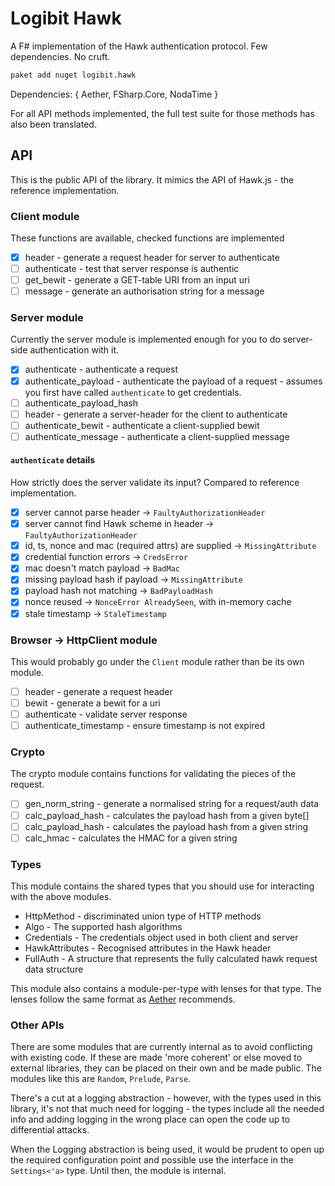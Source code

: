 # Logibit Hawk

A F# implementation of the Hawk authentication protocol. Few dependencies. No
cruft.

``` bash
paket add nuget logibit.hawk
```

Dependencies: { Aether, FSharp.Core, NodaTime }

For all API methods implemented, the full test suite for those methods has also
been translated.

## API

This is the public API of the library. It mimics the API of Hawk.js - the
reference implementation.

### Client module

These functions are available, checked functions are implemented

 - [x] header - generate a request header for server to authenticate
 - [ ] authenticate - test that server response is authentic
 - [ ] get_bewit - generate a GET-table URI from an input uri
 - [ ] message - generate an authorisation string for a message

### Server module

Currently the server module is implemented enough for you to do server-side
authentication with it.

 - [x] authenticate - authenticate a request
 - [x] authenticate_payload - authenticate the payload of a request - assumes
   you first have called `authenticate` to get credentials.
 - [ ] authenticate_payload_hash
 - [ ] header - generate a server-header for the client to authenticate
 - [ ] authenticate_bewit - authenticate a client-supplied bewit
 - [ ] authenticate_message - authenticate a client-supplied message

#### `authenticate` details

How strictly does the server validate its input? Compared to reference implementation.

 - [x] server cannot parse header -> `FaultyAuthorizationHeader`
 - [x] server cannot find Hawk scheme in header -> `FaultyAuthorizationHeader`
 - [x] id, ts, nonce and mac (required attrs) are supplied -> `MissingAttribute`
 - [x] credential function errors -> `CredsError`
 - [x] mac doesn't match payload -> `BadMac`
 - [x] missing payload hash if payload -> `MissingAttribute`
 - [x] payload hash not matching -> `BadPayloadHash`
 - [x] nonce reused -> `NonceError AlreadySeen`, with in-memory cache
 - [x] stale timestamp -> `StaleTimestamp`

### Browser -> HttpClient module

This would probably go under the `Client` module rather than be its own module.

 - [ ] header - generate a request header
 - [ ] bewit - generate a bewit for a uri
 - [ ] authenticate - validate server response
 - [ ] authenticate_timestamp - ensure timestamp is not expired

### Crypto

The crypto module contains functions for validating the pieces of the request.

 - [ ] gen_norm_string - generate a normalised string for a request/auth data
 - [ ] calc_payload_hash - calculates the payload hash from a given byte[]
 - [ ] calc_payload_hash - calculates the payload hash from a given string
 - [ ] calc_hmac - calculates the HMAC for a given string

### Types

This module contains the shared types that you should use for interacting with
the above modules.

 - HttpMethod - discriminated union type of HTTP methods
 - Algo - The supported hash algorithms
 - Credentials - The credentials object used in both client and server
 - HawkAttributes - Recognised attributes in the Hawk header
 - FullAuth - A structure that represents the fully calculated hawk request data
   structure

This module also contains a module-per-type with lenses for that type. The
lenses follow the same format as [Aether](https://github.com/xyncro/aether)
recommends.

### Other APIs

There are some modules that are currently internal as to avoid conflicting with
existing code. If these are made 'more coherent' or else moved to external
libraries, they can be placed on their own and be made public. The modules like this are `Random`, `Prelude`, `Parse`.

There's a cut at a logging abstraction - however, with the types used in this library,
it's not that much need for logging - the types include all the needed info and
adding logging in the wrong place can open the code up to differential attacks.

When the Logging abstraction is being used, it would be prudent to open up the
required configuration point and possible use the interface in the
`Settings<'a>` type. Until then, the module is internal.
